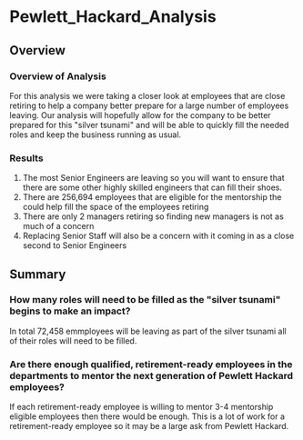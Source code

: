 # Pewlett_Hackard_Analysis
## Overview

### Overview of Analysis
For this analysis we were taking a closer look at employees that are close retiring to help a company better prepare for a large number of employees leaving. Our analysis will hopefully allow for the company to be better prepared for this "silver tsunami" and will be able to quickly fill the needed roles and keep the business running as usual. 

### Results
1. The most Senior Engineers are leaving so you will want to ensure that there are some other highly skilled engineers that can fill their shoes. 
2. There are 256,694 employees that are eligible for the mentorship the could help fill the space of the employees retiring
3. There are only 2 managers retiring so finding new managers is not as much of a concern
4. Replacing Senior Staff will also be a concern with it coming in as a close second to Senior Engineers


## Summary
### How many roles will need to be filled as the "silver tsunami" begins to make an impact?
In total 72,458 emmployees will be leaving as part of the silver tsunami all of their roles will need to be filled. 

### Are there enough qualified, retirement-ready employees in the departments to mentor the next generation of Pewlett Hackard employees?
If each retirement-ready employee is willing to mentor 3-4 mentorship eligible employees then there would be enough. This is a lot of work for a retirement-ready employee so it may be a large ask from Pewlett Hackard.


